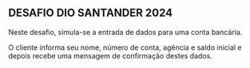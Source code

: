 ## DESAFIO DIO SANTANDER 2024

Neste desafio, simula-se a entrada de dados para uma conta bancária. <br />

O cliente informa seu nome, número de conta, agência e saldo inicial e depois recebe uma mensagem de confirmação destes dados.